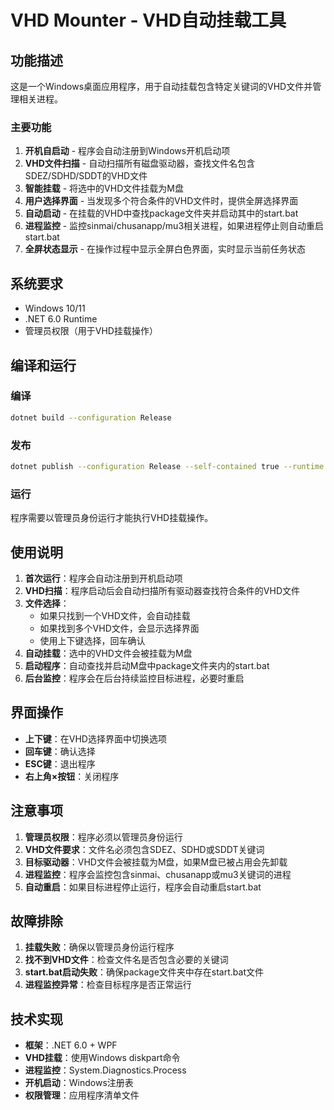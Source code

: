 # VHD Mounter - VHD自动挂载工具

## 功能描述

这是一个Windows桌面应用程序，用于自动挂载包含特定关键词的VHD文件并管理相关进程。

### 主要功能

1. **开机自启动** - 程序会自动注册到Windows开机启动项
2. **VHD文件扫描** - 自动扫描所有磁盘驱动器，查找文件名包含SDEZ/SDHD/SDDT的VHD文件
3. **智能挂载** - 将选中的VHD文件挂载为M盘
4. **用户选择界面** - 当发现多个符合条件的VHD文件时，提供全屏选择界面
5. **自动启动** - 在挂载的VHD中查找package文件夹并启动其中的start.bat
6. **进程监控** - 监控sinmai/chusanapp/mu3相关进程，如果进程停止则自动重启start.bat
7. **全屏状态显示** - 在操作过程中显示全屏白色界面，实时显示当前任务状态

## 系统要求

- Windows 10/11
- .NET 6.0 Runtime
- 管理员权限（用于VHD挂载操作）

## 编译和运行

### 编译

```bash
dotnet build --configuration Release
```

### 发布

```bash
dotnet publish --configuration Release --self-contained true --runtime win-x64
```

### 运行

程序需要以管理员身份运行才能执行VHD挂载操作。

## 使用说明

1. **首次运行**：程序会自动注册到开机启动项
2. **VHD扫描**：程序启动后会自动扫描所有驱动器查找符合条件的VHD文件
3. **文件选择**：
   - 如果只找到一个VHD文件，会自动挂载
   - 如果找到多个VHD文件，会显示选择界面
   - 使用上下键选择，回车确认
4. **自动挂载**：选中的VHD文件会被挂载为M盘
5. **启动程序**：自动查找并启动M盘中package文件夹内的start.bat
6. **后台监控**：程序会在后台持续监控目标进程，必要时重启

## 界面操作

- **上下键**：在VHD选择界面中切换选项
- **回车键**：确认选择
- **ESC键**：退出程序
- **右上角×按钮**：关闭程序

## 注意事项

1. **管理员权限**：程序必须以管理员身份运行
2. **VHD文件要求**：文件名必须包含SDEZ、SDHD或SDDT关键词
3. **目标驱动器**：VHD文件会被挂载为M盘，如果M盘已被占用会先卸载
4. **进程监控**：程序会监控包含sinmai、chusanapp或mu3关键词的进程
5. **自动重启**：如果目标进程停止运行，程序会自动重启start.bat

## 故障排除

1. **挂载失败**：确保以管理员身份运行程序
2. **找不到VHD文件**：检查文件名是否包含必要的关键词
3. **start.bat启动失败**：确保package文件夹中存在start.bat文件
4. **进程监控异常**：检查目标程序是否正常运行

## 技术实现

- **框架**：.NET 6.0 + WPF
- **VHD挂载**：使用Windows diskpart命令
- **进程监控**：System.Diagnostics.Process
- **开机启动**：Windows注册表
- **权限管理**：应用程序清单文件